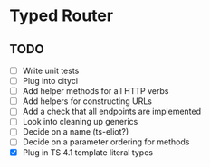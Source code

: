 # Typed Router

## TODO

- [ ] Write unit tests
- [ ] Plug into cityci
- [ ] Add helper methods for all HTTP verbs
- [ ] Add helpers for constructing URLs
- [ ] Add a check that all endpoints are implemented
- [ ] Look into cleaning up generics
- [ ] Decide on a name (ts-eliot?)
- [ ] Decide on a parameter ordering for methods
- [x] Plug in TS 4.1 template literal types
